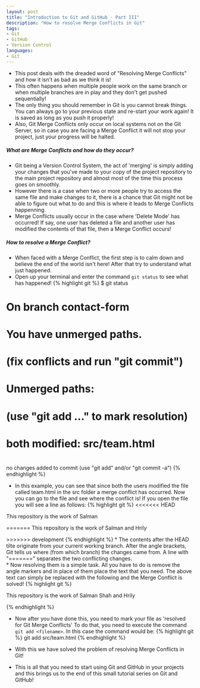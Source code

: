 ```yaml
---
layout: post
title: "Introduction to Git and GitHub - Part III"
description: "How to resolve Merge Conflicts in Git"
tags: 
- Git
- GitHub
- Version Control
languages:
- Git
---
```


* This post deals with the dreaded word of "Resolving Merge Conflicts" and how it isn't as bad as we think it is!<br>
* This often happens when multiple people work on the same branch or when multiple branches are in play and they don't get pushed sequentially!<br>
* The only thing you should remember in Git is you cannot break things. You can always go to your previous state and re-start your work again! It is saved as long as you push it properly! 
* Also, Git Merge Conflicts only occur on local systems not on the Git Server, so in case you are facing a Merge Conflict it will not stop your project, just your progress will be halted.

##### What are Merge Conflicts and how do they occur?
* Git being a Version Control System, the act of 'merging' is simply adding your changes that you've made to your copy of the project repository to the main project repository and almost most of the time this process goes on smoothly.<br> 
* However there is a case when two or more people try to access the same file and make changes to it, there is a chance that Git might not be able to figure out what to do and this is where it leads to Merge Conflicts happenning.<br>  
* Merge Conflicts usually occur in the case where 'Delete Mode' has occurred! If say, one user has deleted a file and another user has modified the contents of that file, then a Merge Conflict occurs!<br>

##### How to resolve a Merge Conflict?

* When faced with a Merge Conflict, the first step is to calm down and believe the end of the world isn't here! After that try to understand what just happened.<br>
* Open up your terminal and enter the command `git status` to see what has happened!
{% highlight git %}
$ git status
# On branch contact-form
# You have unmerged paths.
#   (fix conflicts and run "git commit")
#
# Unmerged paths:
#   (use "git add <file>..." to mark resolution)
#
#       both modified:   src/team.html
#
no changes added to commit (use "git add" and/or "git commit -a")
{% endhighlight %}

* In this example, you can see that since both the users modified the file called team.html in the src folder a merge conflict has occurred. Now you can go to the file and see where the conflict is! If you open the file you will see a line as follows:
{% highlight git %}
<<<<<<< HEAD
<p> This repository is the work of Salman</p>
=======
This repository is the work of Salman and Hrily</p>
>>>>>>> development
{% endhighlight %}
* The contents after the HEAD tilte originate from your current working branch. After the angle brackets, Git tells us where (from which branch) the changes came from. A line with "=======" separates the two conflicting changes.<br>
* Now resolving them is a simple task. All you have to do is remove the angle markers and in place of them place the text that you need. The above text can simply be replaced with the following and the Merge Conflict is solved!
{% highlight git %}
<p> This repository is the work of Salman Shah and Hrily</p>
{% endhighlight %}

* Now after you have done this, you need to mark your file as 'resolved for Git Merge Conflicts' To do that, you need to execute the command `git add <filename>`. In this case the command would be:
{% highlight git %}
git add src/team.html
{% endhighlight %}

* With this we have solved the problem of resolving Merge Conflicts in Git!<br>

* This is all that you need to start using Git and GitHub in your projects and this brings us to the end of this small tutorial series on Git and GitHub!  



